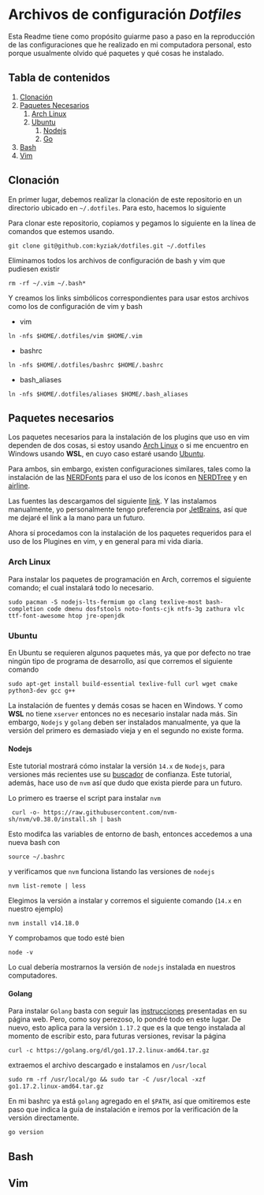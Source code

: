 # Archivos de configuración *Dotfiles* 

Esta Readme tiene como propósito guiarme paso a paso en la reproducción de las configuraciones que he realizado  en mi computadora personal, esto porque usualmente olvido qué paquetes y qué cosas he instalado. 

## Tabla de contenidos
1. [Clonación](#clonación)
1. [Paquetes Necesarios](#paquetes-necesarios) 
	1. [Arch Linux](#arch-linux)
	1. [Ubuntu](#ubuntu)
		1. [Nodejs](#nodejs)
		1. [Go](#golang)
1. [Bash](#bash)
1. [Vim](#vim)

## Clonación

En primer lugar, debemos realizar la clonación de este repositorio en un directorio ubicado en `~/.dotfiles`. Para esto, hacemos lo siguiente

Para clonar este repositorio, copiamos y pegamos lo siguiente en la línea de comandos que estemos usando. 
```
git clone git@github.com:kyziak/dotfiles.git ~/.dotfiles
```
Eliminamos todos los archivos de configuración de bash y vim que pudiesen existir
```
rm -rf ~/.vim ~/.bash*
```
Y creamos los links simbólicos correspondientes para usar estos archivos como los de configuración de vim y bash 
* vim </br>
```
ln -nfs $HOME/.dotfiles/vim $HOME/.vim
```
* bashrc </br>
```
ln -nfs $HOME/.dotfiles/bashrc $HOME/.bashrc	
```
* bash_aliases </br>
```
ln -nfs $HOME/.dotfiles/aliases $HOME/.bash_aliases
```

## Paquetes necesarios
Los paquetes necesarios para la instalación de los plugins que uso en vim dependen de dos cosas, si estoy usando [Arch Linux](https://archlinux.org/) o si me encuentro en Windows usando **WSL**, en cuyo caso estaré usando [Ubuntu](https://ubuntu.com/). 

Para ambos, sin embargo, existen configuraciones similares, tales como la instalación de las [NERDFonts](https://github.com/ryanoasis/nerd-fonts) para el uso de los íconos en [NERDTree](://github.com/preservim/nerdtree) y en [airline](https://github.com/vim-airline/vim-airline).

Las fuentes las descargamos del siguiente [link](https://www.nerdfonts.com/font-downloads). Y las instalamos manualmente, yo personalmente tengo preferencia por [JetBrains](https://github.com/ryanoasis/nerd-fonts/releases/download/v2.1.0/JetBrainsMono.zip), así que me dejaré el link a la mano para un futuro. 

Ahora sí procedamos con la instalación de los paquetes requeridos para el uso de los Plugines en vim, y en general para mi vida diaria.

### Arch Linux
Para instalar los paquetes de programación en Arch, corremos el siguiente comando; el cual instalará todo lo necesario. 

```
sudo pacman -S nodejs-lts-fermium go clang texlive-most bash-completion code dmenu dosfstools noto-fonts-cjk ntfs-3g zathura vlc ttf-font-awesome htop jre-openjdk 
```

### Ubuntu
En Ubuntu se requieren algunos paquetes más, ya que por defecto no trae ningún tipo de programa de desarrollo, así que corremos el siguiente comando 
```
sudo apt-get install build-essential texlive-full curl wget cmake python3-dev gcc g++
```
La instalación de fuentes y demás cosas se hacen en Windows. Y como **WSL** no tiene `xserver` entonces no es necesario instalar nada más. Sin embargo, `Nodejs` y `golang` deben ser instalados manualmente, ya que la versión del primero es demasiado vieja y en el segundo no existe forma. 

#### Nodejs
Este tutorial mostrará cómo instalar la versión `14.x` de `Nodejs`, para versiones más recientes use su [buscador](https://duckduckgo.com/) de confianza. Este tutorial, además, hace uso de `nvm` así que dudo que exista pierde para un futuro. 

Lo primero es traerse el script para instalar `nvm`
```
 curl -o- https://raw.githubusercontent.com/nvm-sh/nvm/v0.38.0/install.sh | bash
```
Esto modifca las variables de entorno de bash, entonces accedemos a una nueva bash con 
```
source ~/.bashrc
```

y verificamos que `nvm` funciona listando las versiones de `nodejs`
```
nvm list-remote | less
```
Elegimos la versión a instalar y corremos el siguiente comando (`14.x` en nuestro ejemplo)
```
nvm install v14.18.0
```

Y comprobamos que todo esté bien

```
node -v
```
Lo cual debería mostrarnos la versión de `nodejs` instalada en nuestros computadores. 

#### Golang
Para instalar `Golang` basta con seguir las [instrucciones](https://golang.org/doc/install) presentadas en su página web. Pero, como soy perezoso, lo pondré todo en este lugar. De nuevo, esto aplica para la versión `1.17.2` que es la que tengo instalada al momento de escribir esto, para futuras versiones, revisar la página 
```
curl -c https://golang.org/dl/go1.17.2.linux-amd64.tar.gz
```
extraemos el archivo descargado e instalamos en `/usr/local`
```
sudo rm -rf /usr/local/go && sudo tar -C /usr/local -xzf go1.17.2.linux-amd64.tar.gz
```
En mi bashrc ya está `golang` agregado en el `$PATH`, así que omitiremos este paso que indica la guía de instalación e iremos por la verificación de la versión directamente. 
```
go version
```


## Bash

## Vim
